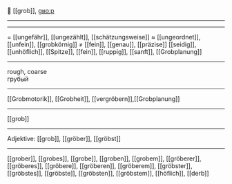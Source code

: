 📏 [[grob]], [ɡʁoːp](https://youglish.com/pronounce/grob/german)

---


---
= [[ungefähr]], [[ungezählt]], [[schätzungsweise]]
≈ [[ungeordnet]], [[unfein]], [[grobkörnig]]
≠ [[fein]], [[genau]], [[präzise]]
[[seidig]], [[unhöflich]], [[Spitze]], [[fein]], [[ruppig]], [[sanft]], [[Grobplanung]]

---
rough, coarse  
грубый

---
[[Grobmotorik]], [[Grobheit]], [[vergröbern]],[[Grobplanung]]

---
[[grob]]


---
Adjektive: [[grob]], [[gröber]], [[gröbst]]

---
[[grober]], [[grobes]], [[grobe]], [[groben]], [[grobem]], [[gröberer]], [[gröberes]], [[gröbere]], [[gröberen]], [[gröberem]], [[gröbster]], [[gröbstes]], [[gröbste]], [[gröbsten]], [[gröbstem]], [[höflich]], [[derb]]